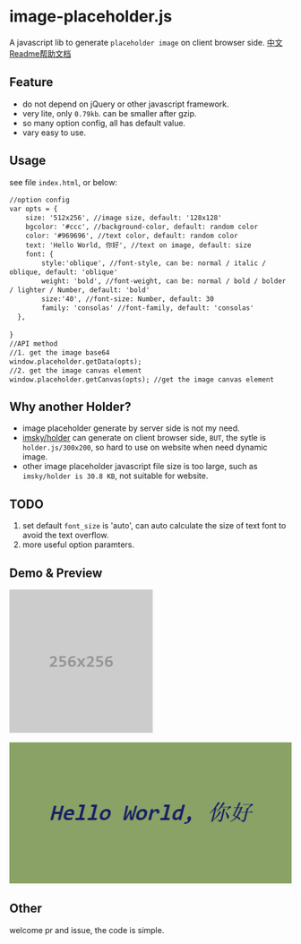 # image-placeholder.js

A javascript lib to generate `placeholder image` on client browser side. [中文Readme帮助文档](README-zh.md)


## Feature

 - do not depend on jQuery or other javascript framework.
 - very lite, only `0.79kb`. can be smaller after gzip.
 - so many option config, all has default value.
 - vary easy to use.


## Usage

see file `index.html`, or below:
	
	//option config
	var opts = {
      	size: '512x256', //image size, default: '128x128'
		bgcolor: '#ccc', //background-color, default: random color
		color: '#969696', //text color, default: random color
		text: 'Hello World, 你好', //text on image, default: size
      	font: {
        	style:'oblique', //font-style, can be: normal / italic / oblique, default: 'oblique'
			weight: 'bold', //font-weight, can be: normal / bold / bolder / lighter / Number, default: 'bold'
        	size:'40', //font-size: Number, default: 30
			family: 'consolas' //font-family, default: 'consolas'
      },
      
    }
	//API method
	//1. get the image base64 
	window.placeholder.getData(opts); 
	//2. get the image canvas element
	window.placeholder.getCanvas(opts); //get the image canvas element


## Why another Holder?

 - image placeholder generate by server side is not my need.
 - [imsky/holder](https://github.com/imsky/holder) can generate on client browser side, `BUT`, the sytle is `holder.js/300x200`, so hard to use on website when need dynamic image.
 - other image placeholder javascript file size is too large, such as `imsky/holder is 30.8 KB`, not suitable for website.


## TODO

1. set default `font_size` is 'auto', can auto calculate the size of text font to avoid the text overflow.
2. more useful option paramters.

## Demo & Preview

![default_placeholder.png](default_placeholder.png)

![screenshot.png](screenshot.png)


## Other

welcome pr and issue, the code is simple.
